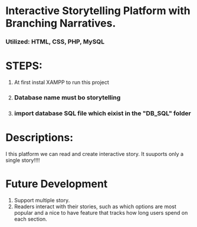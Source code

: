 # Interactive Storytelling Platform with Branching Narratives.
### Utilized:  HTML, CSS, PHP, MySQL
# STEPS:
1. At first instal XAMPP to run this project
2. ### Database name must bo storytelling
3. ### import database SQL file which eixist in the "DB_SQL" folder

# Descriptions:
I this platform we can read and create interactive story. It suuports only a single story!!!!
# Future Development
1. Support multiple story.
2. Readers interact with their stories, such as which options are most popular and a nice to have feature that tracks how long users spend on each section.
